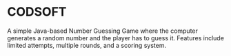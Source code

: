 # CODSOFT
A simple Java-based Number Guessing Game where the computer generates a random number and the player has to guess it. Features include limited attempts, multiple rounds, and a scoring system.
